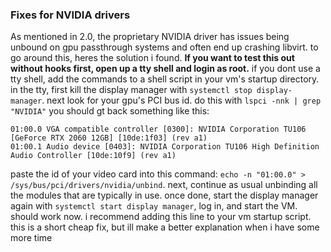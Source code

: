 ### Fixes for NVIDIA drivers
As mentioned in 2.0, the proprietary NVIDIA driver has issues being unbound on gpu passthrough systems and often end up crashing libvirt. to go around this, heres the solution i found. **If you want to test this out without hooks first, open up a tty shell and login as root.** if you dont use a tty shell, add the commands to a shell script in your vm's startup directory. in the tty, first kill the display manager with `systemctl stop display-manager`. next look for your gpu's PCI bus id. do this with `lspci -nnk | grep "NVIDIA"` you should gt back something like this:

```
01:00.0 VGA compatible controller [0300]: NVIDIA Corporation TU106 [GeForce RTX 2060 12GB] [10de:1f03] (rev a1)
01:00.1 Audio device [0403]: NVIDIA Corporation TU106 High Definition Audio Controller [10de:10f9] (rev a1)
```

paste the id of your video card into this command: `echo -n "01:00.0" > /sys/bus/pci/drivers/nvidia/unbind`. next, continue as usual unbinding all the modules that are typically in use. once done, start the display manager again with `systemctl start display manager`, log in, and start the VM. should work now. i recommend adding this line to your vm startup script. this is a short cheap fix, but ill make a better explanation when i have some more time